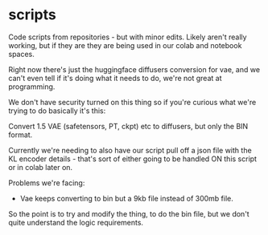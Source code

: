 # scripts
Code scripts from repositories - but with minor edits. Likely aren't really working, but if they are they are being used in our colab and notebook spaces.

Right now there's just the huggingface diffusers conversion for vae, and we can't even tell if it's doing what it needs to do, we're not great at programming.

We don't have security turned on this thing so if you're curious what we're trying to do basically it's this:

Convert 1.5 VAE (safetensors, PT, ckpt) etc to diffusers, but only the BIN format. 

Currently we're needing to also have our script pull off a json file with the KL encoder details - that's sort of either going to be handled ON this script or in colab later on. 

Problems we're facing:

- Vae keeps converting to bin but a 9kb file instead of 300mb file.

So the point is to try and modify the thing, to do the bin file, but we don't quite understand the logic requirements.
